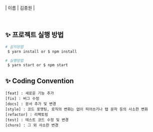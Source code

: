 | 이름 | 김종원 |

<br>

## ✨ 프로젝트 실행 방법

```bash
# 설치방법
 $ yarn install or $ npm install

# 실행방법
 $ yarn start or $ npm start
```

## ✨ Coding Convention

```
[feat] : 새로운 기능 추가
[fix] : 버그 수정
[docs] : 문서 추가 및 변경
[style] : 코드 포맷팅, 로직의 변화는 없이 띄어쓰기나 탭 문자 등의 사소한 변화
[refactor] : 리팩토링
[test] : 테스트 코드 수정 및 변경
[chore] : 그 외 사소한 변경
```
